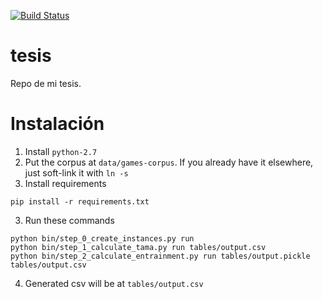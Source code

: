  [![Build Status](https://travis-ci.org/finiteautomata/tesis.svg?branch=master)](https://travis-ci.org/geekazoid/tesis)

tesis
=====

Repo de mi tesis.




# Instalación

1. Install `python-2.7`
2. Put the corpus at `data/games-corpus`. If you already have it elsewhere, just soft-link it with `ln -s`
3. Install requirements

```
pip install -r requirements.txt
```

3. Run these commands

```
python bin/step_0_create_instances.py run
python bin/step_1_calculate_tama.py run tables/output.csv
python bin/step_2_calculate_entrainment.py run tables/output.pickle tables/output.csv
```

4. Generated csv will be at `tables/output.csv`
